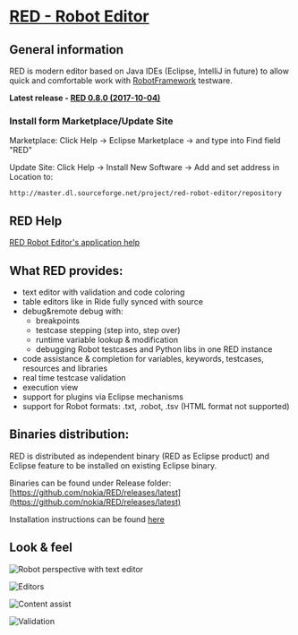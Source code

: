 # [RED - Robot Editor](http://nokia.github.io/RED/)
## General information 

RED is modern editor based on Java IDEs (Eclipse, IntelliJ in future) to allow quick and comfortable work with [RobotFramework](https://github.com/robotframework/robotframework) testware.

**Latest release - [RED 0.8.0 (2017-10-04)](https://github.com/nokia/RED/releases/latest)**

### Install form Marketplace/Update Site

Marketplace: Click Help -> Eclipse Marketplace -> and type into Find field "RED"

Update Site: Click Help -> Install New Software -> Add and set address in Location to:

```http://master.dl.sourceforge.net/project/red-robot-editor/repository```

## RED Help
[RED Robot Editor's application help](http://nokia.github.io/RED/help/)

## What RED provides:
* text editor with validation and code coloring
* table editors like in Ride fully synced with source
* debug&remote debug with:
	* breakpoints
	* testcase stepping (step into, step over)
	* runtime variable lookup & modification
    * debugging Robot testcases and Python libs in one RED instance
* code assistance & completion for variables, keywords, testcases, resources and libraries
* real time testcase validation
* execution view
* support for plugins via Eclipse mechanisms
* support for Robot formats: .txt, .robot, .tsv (HTML format not supported)

## Binaries distribution:
RED is distributed as independent binary (RED as Eclipse product) and Eclipse feature to be installed on existing Eclipse binary.

Binaries can be found under Release folder:  [https://github.com/nokia/RED/releases/latest](https://github.com/nokia/RED/releases/latest)

Installation instructions can be found [here](https://github.com/nokia/RED/blob/master/installation.md)

## Look & feel
![](https://raw.githubusercontent.com/nokia/RED/master/misc/img/basic_run.gif "Robot perspective with text editor")

![](https://raw.githubusercontent.com/nokia/RED/master/misc/img/editors.gif "Editors")

![](https://raw.githubusercontent.com/nokia/RED/master/misc/img/content_assist.gif "Content assist")

![](https://raw.githubusercontent.com/nokia/RED/master/misc/img/validation.gif "Validation")




